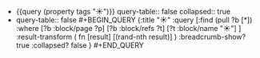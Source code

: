- {{query (property tags "☀️")}}
  query-table:: false
  collapsed:: true
- query-table:: false
  #+BEGIN_QUERY
  {:title "☀️"
   :query [:find (pull ?b [*])
     :where 
       [?b :block/page ?p]
       [?b :block/refs ?t]
       [?t :block/name "☀️"]
   ]
   :result-transform ( fn [result] [(rand-nth result)] )
  :breadcrumb-show? true
   :collapsed? false
  }
  #+END_QUERY